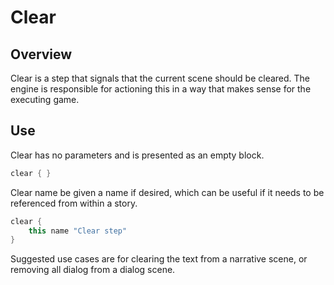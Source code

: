 # Clear

## Overview
Clear is a step that signals that the current scene should be cleared. The engine is responsible for actioning this in 
a way that makes sense for the executing game.

## Use
Clear has no parameters and is presented as an empty block.

```kotlin
clear { }
```

Clear name be given a name if desired, which can be useful if it needs to be referenced from within a story.

```kotlin
clear {
    this name "Clear step"
}
```

Suggested use cases are for clearing the text from a narrative scene, or removing all dialog from a dialog scene.
